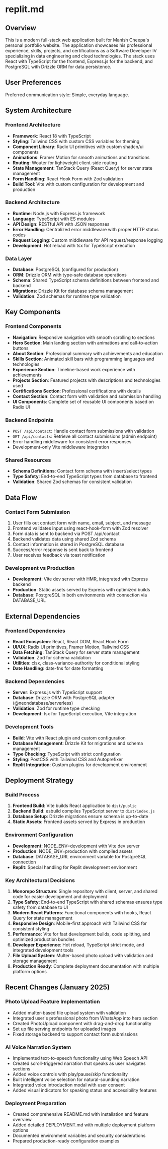 # replit.md

## Overview

This is a modern full-stack web application built for Manish Cheepa's personal portfolio website. The application showcases his professional experience, skills, projects, and certifications as a Software Developer IV specializing in data engineering and cloud technologies. The stack uses React with TypeScript for the frontend, Express.js for the backend, and PostgreSQL with Drizzle ORM for data persistence.

## User Preferences

Preferred communication style: Simple, everyday language.

## System Architecture

### Frontend Architecture
- **Framework**: React 18 with TypeScript
- **Styling**: Tailwind CSS with custom CSS variables for theming
- **Component Library**: Radix UI primitives with custom shadcn/ui components
- **Animations**: Framer Motion for smooth animations and transitions
- **Routing**: Wouter for lightweight client-side routing
- **State Management**: TanStack Query (React Query) for server state management
- **Form Handling**: React Hook Form with Zod validation
- **Build Tool**: Vite with custom configuration for development and production

### Backend Architecture
- **Runtime**: Node.js with Express.js framework
- **Language**: TypeScript with ES modules
- **API Design**: RESTful API with JSON responses
- **Error Handling**: Centralized error middleware with proper HTTP status codes
- **Request Logging**: Custom middleware for API request/response logging
- **Development**: Hot reload with tsx for TypeScript execution

### Data Layer
- **Database**: PostgreSQL (configured for production)
- **ORM**: Drizzle ORM with type-safe database operations
- **Schema**: Shared TypeScript schema definitions between frontend and backend
- **Migrations**: Drizzle Kit for database schema management
- **Validation**: Zod schemas for runtime type validation

## Key Components

### Frontend Components
- **Navigation**: Responsive navigation with smooth scrolling to sections
- **Hero Section**: Main landing section with animations and call-to-action buttons
- **About Section**: Professional summary with achievements and education
- **Skills Section**: Animated skill bars with programming languages and technologies
- **Experience Section**: Timeline-based work experience with achievements
- **Projects Section**: Featured projects with descriptions and technologies used
- **Certifications Section**: Professional certifications with details
- **Contact Section**: Contact form with validation and submission handling
- **UI Components**: Complete set of reusable UI components based on Radix UI

### Backend Endpoints
- `POST /api/contact`: Handle contact form submissions with validation
- `GET /api/contacts`: Retrieve all contact submissions (admin endpoint)
- Error handling middleware for consistent error responses
- Development-only Vite middleware integration

### Shared Resources
- **Schema Definitions**: Contact form schema with insert/select types
- **Type Safety**: End-to-end TypeScript types from database to frontend
- **Validation**: Shared Zod schemas for consistent validation

## Data Flow

### Contact Form Submission
1. User fills out contact form with name, email, subject, and message
2. Frontend validates input using react-hook-form with Zod resolver
3. Form data is sent to backend via POST /api/contact
4. Backend validates data using shared Zod schema
5. Contact information is stored in PostgreSQL database
6. Success/error response is sent back to frontend
7. User receives feedback via toast notification

### Development vs Production
- **Development**: Vite dev server with HMR, integrated with Express backend
- **Production**: Static assets served by Express with optimized builds
- **Database**: PostgreSQL in both environments with connection via DATABASE_URL

## External Dependencies

### Frontend Dependencies
- **React Ecosystem**: React, React DOM, React Hook Form
- **UI/UX**: Radix UI primitives, Framer Motion, Tailwind CSS
- **Data Fetching**: TanStack Query for server state management
- **Validation**: Zod for schema validation
- **Utilities**: clsx, class-variance-authority for conditional styling
- **Date Handling**: date-fns for date formatting

### Backend Dependencies
- **Server**: Express.js with TypeScript support
- **Database**: Drizzle ORM with PostgreSQL adapter (@neondatabase/serverless)
- **Validation**: Zod for runtime type checking
- **Development**: tsx for TypeScript execution, Vite integration

### Development Tools
- **Build**: Vite with React plugin and custom configuration
- **Database Management**: Drizzle Kit for migrations and schema management
- **Type Checking**: TypeScript with strict configuration
- **Styling**: PostCSS with Tailwind CSS and Autoprefixer
- **Replit Integration**: Custom plugins for development environment

## Deployment Strategy

### Build Process
1. **Frontend Build**: Vite builds React application to `dist/public`
2. **Backend Build**: esbuild compiles TypeScript server to `dist/index.js`
3. **Database Setup**: Drizzle migrations ensure schema is up-to-date
4. **Static Assets**: Frontend assets served by Express in production

### Environment Configuration
- **Development**: NODE_ENV=development with Vite dev server
- **Production**: NODE_ENV=production with compiled assets
- **Database**: DATABASE_URL environment variable for PostgreSQL connection
- **Replit**: Special handling for Replit development environment

### Key Architectural Decisions

1. **Monorepo Structure**: Single repository with client, server, and shared code for easier development and deployment
2. **Type Safety**: End-to-end TypeScript with shared schemas ensures type safety from database to UI
3. **Modern React Patterns**: Functional components with hooks, React Query for state management
4. **Responsive Design**: Mobile-first approach with Tailwind CSS for consistent styling
5. **Performance**: Vite for fast development builds, code splitting, and optimized production bundles
6. **Developer Experience**: Hot reload, TypeScript strict mode, and integrated development tools
7. **File Upload System**: Multer-based photo upload with validation and storage management
8. **Production Ready**: Complete deployment documentation with multiple platform options

## Recent Changes (January 2025)

### Photo Upload Feature Implementation
- Added multer-based file upload system with validation
- Integrated user's professional photo from WhatsApp into hero section
- Created PhotoUpload component with drag-and-drop functionality
- Set up file serving endpoints for uploaded images
- Fixed storage backend to support contact form submissions

### AI Voice Narration System
- Implemented text-to-speech functionality using Web Speech API
- Created scroll-triggered narration that speaks as user navigates sections
- Added voice controls with play/pause/skip functionality
- Built intelligent voice selection for natural-sounding narration
- Integrated voice introduction modal with user consent
- Added visual indicators for speaking status and accessibility features

### Deployment Preparation
- Created comprehensive README.md with installation and feature overview
- Added detailed DEPLOYMENT.md with multiple deployment platform options
- Documented environment variables and security considerations
- Prepared production-ready configuration examples